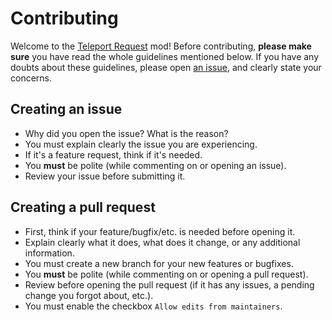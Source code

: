 # Contributing

Welcome to the [Teleport Request](https://github.com/minetest-mods/teleport-request) mod! Before contributing, **please make sure** you have read the whole guidelines mentioned below. If you have any doubts about these guidelines, please open [an issue](https://github.com/minetest-mods/teleport-request/issues/new), and clearly state your concerns.

## Creating an issue

- Why did you open the issue? What is the reason?
- You must explain clearly the issue you are experiencing.
- If it's a feature request, think if it's needed.
- You **must** be polite (while commenting on or opening an issue).
- Review your issue before submitting it.

## Creating a pull request

- First, think if your feature/bugfix/etc. is needed before opening it.
- Explain clearly what it does, what does it change, or any additional information.
- You must create a new branch for your new features or bugfixes.
- You **must** be polite (while commenting on or opening a pull request).
- Review before opening the pull request (if it has any issues, a pending change you forgot about, etc.).
- You must enable the checkbox `Allow edits from maintainers`.
